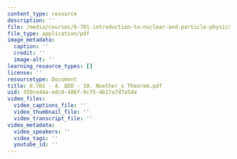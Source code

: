 ```yaml
---
content_type: resource
description: ''
file: /media/courses/8-701-introduction-to-nuclear-and-particle-physics-fall-2020/8701-4-qed-10-noether_s-theorem.pdf
file_type: application/pdf
image_metadata:
  caption: ''
  credit: ''
  image-alt: ''
learning_resource_types: []
license: ''
resourcetype: Document
title: 8.701 - 4. QED - 10. Noether_s Theorem.pdf
uid: 350ce44a-edc8-486f-9cf5-4b17a7d7a54a
video_files:
  video_captions_file: ''
  video_thumbnail_file: ''
  video_transcript_file: ''
video_metadata:
  video_speakers: ''
  video_tags: ''
  youtube_id: ''
---
```

